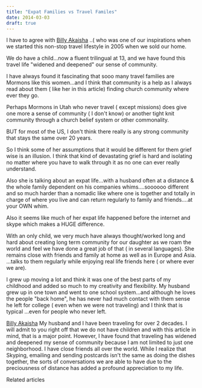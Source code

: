 ```yaml
---
title: "Expat Families vs Travel Familes"
date: 2014-03-03
draft: true
---
```


  
  
  
  
  
  

<!--more-->  
  
I have to agree with [Billy Akaisha](https://www.facebook.com/billy.akaisha) ..( who was one of our inspirations when we started this non-stop travel lifestyle in 2005 when we sold our home.  
  
We do have a child...now a fluent trilingual at 13, and we have found this travel life "widened and deepened" our sense of community.  
  
I have always found it fascinating that sooo many travel families are Mormons like this women...and I think that community is a help as I always read about them ( like her in this article) finding church community where ever they go.  
  
Perhaps Mormons in Utah who never travel ( except missions) does give one more a sense of community ( I don't know) or another tight knit community through a church belief system or other commonality.  
  
BUT for most of the US, I don't think there really is any strong community that stays the same over 20 years.  
  
So I think some of her assumptions that it would be different for them grief wise is an illusion. I think that kind of devastating grief is hard and isolating no matter where you have to walk through it as no one can ever really understand.  
  
Also she is talking about an expat life...with a husband often at a distance & the whole family dependent on his companies whims....soooooo different and so much harder than a nomadic like where one is together and totally in charge of where you live and can return regularly to family and friends....at your OWN whim.  
  
Also it seems like much of her expat life happened before the internet and skype which makes a HUGE difference.  
  
With an only child, we very much have always thought/worked long and hard about creating long term community for our daughter as we roam the world and feel we have done a great job of that ( in several languages). She remains close with friends and family at home as well as in Europe and Asia. ...talks to them regularly while enjoying real life friends here ( or where ever we are).  
  
I grew up moving a lot and think it was one of the best parts of my childhood and added so much to my creativity and flexibility. My husband grew up in one town and went to one school system...and although he loves the people "back home", he has never had much contact with them sense he left for college ( even when we were not traveling) and I think that is typical ...even for people who never left.

[Billy Akaisha](https://www.facebook.com/billy.akaisha) My husband and I have been traveling for over 2 decades. I will admit to you right off that we do not have children and with this article in mind, that is a major point. However, I have found that traveling has widened and deepened my sense of community because I am not limited to just one neighborhood. I have close friends all over the world. While I realize that Skyping, emailing and sending postcards isn't the same as doing the dishes together, the sorts of conversations we are able to have due to the preciousness of distance has added a profound appreciation to my life.

Related articles

